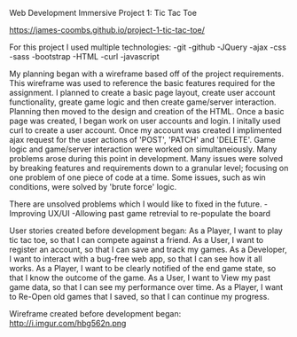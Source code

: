 Web Development Immersive Project 1: Tic Tac Toe

https://james-coombs.github.io/project-1-tic-tac-toe/

For this project I used multiple technologies:
-git
-github
-JQuery
-ajax
-css
-sass
-bootstrap
-HTML
-curl
-javascript

My planning began with a wireframe based off of the project requirements. This wireframe was used to reference the basic
features required for the assignment. I planned to create a basic page layout, create user account functionality, greate game logic and then create game/server interaction.
Planning then moved to the design and creation of the HTML. Once a basic page was created,
I began work on user accounts and login. I initally used curl to create a user account. Once my account was created I implimented
ajax request for the user actions of 'POST', 'PATCH' and 'DELETE'.
Game logic and game/server interaction were worked on simultaneiously. Many problems arose during this point in development.
Many issues were solved by breaking features and requirements down to a granular level; focusing on one problem of one piece of code at a time. Some issues, such as win conditions, were solved by 'brute force' logic.

There are unsolved problems which I would like to fixed in the future.
-Improving UX/UI
-Allowing past game retrevial to re-populate the board

User stories created before development began:
As a Player, I want to play tic tac toe, so that I can compete against a friend.
As a User, I want to register an account, so that I can save and track my games.
As a Developer, I want to interact with a bug-free web app, so that I can see how it all works.
As a Player, I want to be clearly notified of the end game state, so that I know the outcome of the game.
As a User, I want to View my past game data, so that I can see my performance over time.
As a Player, I want to Re-Open old games that I saved, so that I can continue my progress.

Wireframe created before development began:
http://i.imgur.com/hbg562n.png
